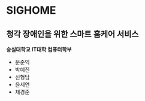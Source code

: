 # SIGHOME
## 청각 장애인을 위한 스마트 홈케어 서비스

**숭실대학교 IT대학 컴퓨터학부**
  * 문준익 
  * 박예진 
  * 신형담 
  * 윤세연 
  * 채경준
